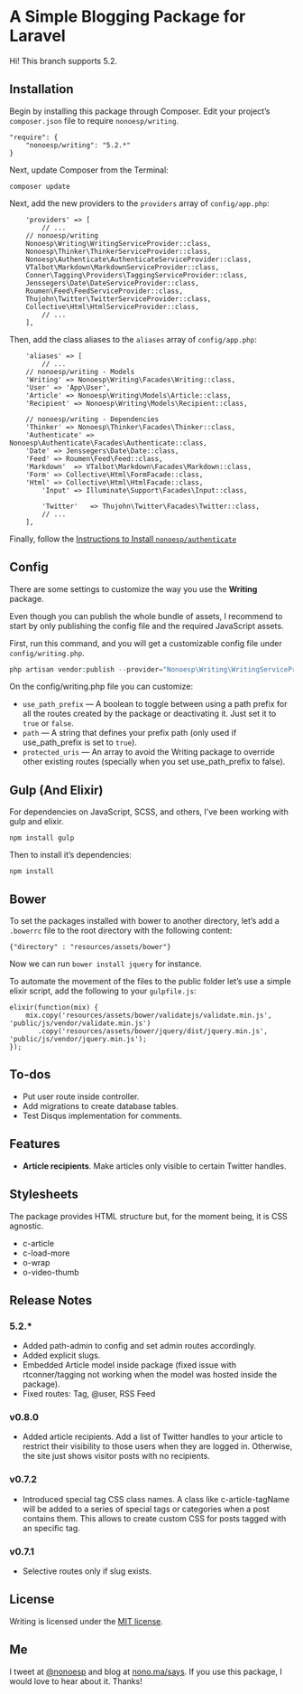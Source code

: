 # A Simple Blogging Package for Laravel

Hi! This branch supports 5.2.

## Installation

Begin by installing this package through Composer. Edit your project’s `composer.json` file to require `nonoesp/writing`.

```
"require": {
	"nonoesp/writing": "5.2.*"
}
```

Next, update Composer from the Terminal:

```
composer update
```

Next, add the new providers to the `providers` array of `config/app.php`:

```
	'providers' => [
		// ...
    // nonoesp/writing
    Nonoesp\Writing\WritingServiceProvider::class,        
    Nonoesp\Thinker\ThinkerServiceProvider::class,  
    Nonoesp\Authenticate\AuthenticateServiceProvider::class,          
    VTalbot\Markdown\MarkdownServiceProvider::class,
    Conner\Tagging\Providers\TaggingServiceProvider::class,
    Jenssegers\Date\DateServiceProvider::class,
    Roumen\Feed\FeedServiceProvider::class,
    Thujohn\Twitter\TwitterServiceProvider::class,
    Collective\Html\HtmlServiceProvider::class,
		// ...
	],
```

Then, add the class aliases to the `aliases` array of `config/app.php`:

```
	'aliases' => [
		// ...
    // nonoesp/writing - Models
    'Writing' => Nonoesp\Writing\Facades\Writing::class,
    'User' => 'App\User',
    'Article' => Nonoesp\Writing\Models\Article::class,    
    'Recipient' => Nonoesp\Writing\Models\Recipient::class,

    // nonoesp/writing - Dependencies
    'Thinker' => Nonoesp\Thinker\Facades\Thinker::class,
    'Authenticate' => Nonoesp\Authenticate\Facades\Authenticate::class,
    'Date' => Jenssegers\Date\Date::class,
    'Feed' => Roumen\Feed\Feed::class,
    'Markdown'  => VTalbot\Markdown\Facades\Markdown::class,
    'Form' => Collective\Html\FormFacade::class,
    'Html' => Collective\Html\HtmlFacade::class,   
        'Input' => Illuminate\Support\Facades\Input::class,     

        'Twitter'   => Thujohn\Twitter\Facades\Twitter::class,
		// ...
	],
```

Finally, follow the [Instructions to Install `nonoesp/authenticate`](https://github.com/nonoesp/laravel-authenticate/tree/5.2)

## Config

There are some settings to customize the way you use the **Writing** package.

Even though you can publish the whole bundle of assets, I recommend to start by only publishing the config file and the required JavaScript assets.

First, run this command, and you will get a customizable config file under `config/writing.php`.

```php
php artisan vendor:publish --provider="Nonoesp\Writing\WritingServiceProvider" --tag=config
```

On the config/writing.php file you can customize:

* `use_path_prefix` — A boolean to toggle between using a path prefix for all the routes created by the package or deactivating it. Just set it to `true` or `false`.
* `path` — A string that defines your prefix path (only used if use_path_prefix is set to `true`).
* `protected_uris` — An array to avoid the Writing package to override other existing routes (specially when you set use_path_prefix to false).

## Gulp (And Elixir)

For dependencies on JavaScript, SCSS, and others, I’ve been working with gulp and elixir.

```
npm install gulp
```

Then to install it’s dependencies:

```
npm install
```

## Bower

To set the packages installed with bower to another directory, let’s add a `.bowerrc` file to the root directory with the following content:

```
{"directory" : "resources/assets/bower"}
```

Now we can run `bower install jquery` for instance.

To automate the movement of the files to the public folder let’s use a simple elixir script, add the following to your `gulpfile.js`:

```
elixir(function(mix) {
    mix.copy('resources/assets/bower/validatejs/validate.min.js', 'public/js/vendor/validate.min.js')
       .copy('resources/assets/bower/jquery/dist/jquery.min.js', 'public/js/vendor/jquery.min.js');
});
```

## To-dos

* Put user route inside controller.
* Add migrations to create database tables.
* Test Disqus implementation for comments.

## Features

* **Article recipients**. Make articles only visible to certain Twitter handles.

## Stylesheets

The package provides HTML structure but, for the moment being, it is CSS agnostic.

* c-article
* c-load-more
* o-wrap
* o-video-thumb

## Release Notes

### 5.2.*

* Added path-admin to config and set admin routes accordingly.
* Added explicit slugs.
* Embedded Article model inside package (fixed issue with rtconner/tagging not working when the model was hosted inside the package).
* Fixed routes: Tag, @user, RSS Feed


### v0.8.0

* Added article recipients. Add a list of Twitter handles to your article to restrict their visibility to those users when they are logged in. Otherwise, the site just shows visitor posts with no recipients.

### v0.7.2

* Introduced special tag CSS class names. A class like c-article-tagName will be added to a series of special tags or categories when a post contains them. This allows to create custom CSS for posts tagged with an specific tag.

### v0.7.1

* Selective routes only if slug exists.

## License

Writing is licensed under the [MIT license](http://opensource.org/licenses/MIT).

## Me

I tweet at [@nonoesp](http://www.twitter.com/nonoesp) and blog at [nono.ma/says](http://nono.ma/says). If you use this package, I would love to hear about it. Thanks!